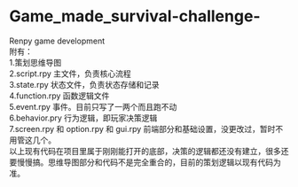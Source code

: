 # Game_made_survival-challenge-
Renpy game development <br>
附有：<br>
1.策划思维导图<br>
2.script.rpy 主文件，负责核心流程<br>
3.state.rpy 状态文件，负责状态存储和记录<br>
4.function.rpy 函数逻辑文件<br>
5.event.rpy 事件。目前只写了一两个而且跑不动<br>
6.behavior.pry 行为逻辑，即玩家决策逻辑<br>
7.screen.rpy 和 option.rpy 和 gui.rpy 前端部分和基础设置，没更改过，暂时不用管这几个。<br>
以上现有代码在项目里属于刚刚能打开的底部，决策的逻辑都还没有建立，很多还要慢慢搞。思维导图部分和代码不是完全重合的，目前的策划逻辑以现有代码为准。<br>
